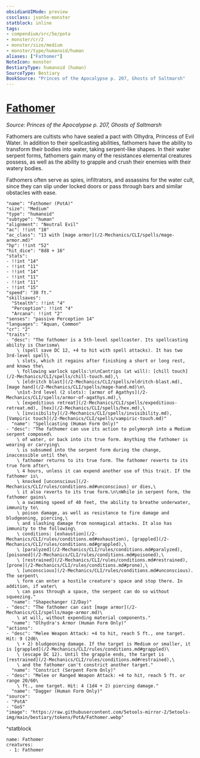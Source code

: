 ```yaml
---
obsidianUIMode: preview
cssclass: json5e-monster
statblock: inline
tags:
- compendium/src/5e/pota
- monster/cr/2
- monster/size/medium
- monster/type/humanoid/human
aliases: ["Fathomer"]
NoteIcon: monster
BestiaryType: humanoid (human)
SourceType: Bestiary
BookSource: "Princes of the Apocalypse p. 207, Ghosts of Saltmarsh"
---
```

# [Fathomer](2-Mechanics/CLI/bestiary/humanoid/fathomer-pota.md)
*Source: Princes of the Apocalypse p. 207, Ghosts of Saltmarsh*  

Fathomers are cultists who have sealed a pact with Olhydra, Princess of Evil Water. In addition to their spellcasting abilities, fathomers have the ability to transform their bodies into water, taking serpent-like shapes. In their water serpent forms, fathomers gain many of the resistances elemental creatures possess, as well as the ability to grapple and crush their enemies with their watery bodies.

Fathomers often serve as spies, infiltrators, and assassins for the water cult, since they can slip under locked doors or pass through bars and similar obstacles with ease.

```statblock
"name": "Fathomer (PotA)"
"size": "Medium"
"type": "humanoid"
"subtype": "human"
"alignment": "Neutral Evil"
"ac": !!int "10"
"ac_class": "13 with [mage armor](/2-Mechanics/CLI/spells/mage-armor.md)"
"hp": !!int "52"
"hit_dice": "8d8 + 16"
"stats":
- !!int "14"
- !!int "11"
- !!int "14"
- !!int "11"
- !!int "11"
- !!int "15"
"speed": "30 ft."
"skillsaves":
  "Stealth": !!int "4"
  "Perception": !!int "4"
  "Arcana": !!int "2"
"senses": "passive Perception 14"
"languages": "Aquan, Common"
"cr": "2"
"traits":
- "desc": "The fathomer is a 5th-level spellcaster. Its spellcasting ability is Charisma\
    \ (spell save DC 12, +4 to hit with spell attacks). It has two 3rd-level spell\
    \ slots, which it regains after finishing a short or long rest, and knows the\
    \ following warlock spells:\n\nCantrips (at will): [chill touch](/2-Mechanics/CLI/spells/chill-touch.md),\
    \ [eldritch blast](/2-Mechanics/CLI/spells/eldritch-blast.md), [mage hand](/2-Mechanics/CLI/spells/mage-hand.md)\n\
    \n1st-3rd level (2 slots): [armor of Agathys](/2-Mechanics/CLI/spells/armor-of-agathys.md),\
    \ [expeditious retreat](/2-Mechanics/CLI/spells/expeditious-retreat.md), [hex](/2-Mechanics/CLI/spells/hex.md),\
    \ [invisibility](/2-Mechanics/CLI/spells/invisibility.md), [Vampiric touch](/2-Mechanics/CLI/spells/vampiric-touch.md)"
  "name": "Spellcasting (Human Form Only)"
- "desc": "The fathomer can use its action to polymorph into a Medium serpent composed\
    \ of water, or back into its true form. Anything the fathomer is wearing or carrying\
    \ is subsumed into the serpent form during the change, inaccessible until the\
    \ fathomer returns to its true form. The fathomer reverts to its true form after\
    \ 4 hours, unless it can expend another use of this trait. If the fathomer is\
    \ knocked [unconscious](/2-Mechanics/CLI/rules/conditions.md#unconscious) or dies,\
    \ it also reverts to its true form.\n\nWhile in serpent form, the fathomer gains\
    \ a swimming speed of 40 feet, the ability to breathe underwater, immunity to\
    \ poison damage, as well as resistance to fire damage and bludgeoning, piercing,\
    \ and slashing damage from nonmagical attacks. It also has immunity to the following\
    \ conditions: [exhaustion](/2-Mechanics/CLI/rules/conditions.md#exhaustion), [grappled](/2-Mechanics/CLI/rules/conditions.md#grappled),\
    \ [paralyzed](/2-Mechanics/CLI/rules/conditions.md#paralyzed), [poisoned](/2-Mechanics/CLI/rules/conditions.md#poisoned),\
    \ [restrained](/2-Mechanics/CLI/rules/conditions.md#restrained), [prone](/2-Mechanics/CLI/rules/conditions.md#prone),\
    \ [unconscious](/2-Mechanics/CLI/rules/conditions.md#unconscious). The serpent\
    \ form can enter a hostile creature's space and stop there. In addition, if water\
    \ can pass through a space, the serpent can do so without squeezing."
  "name": "Shapechanger (2/Day)"
- "desc": "The fathomer can cast [mage armor](/2-Mechanics/CLI/spells/mage-armor.md)\
    \ at will, without expending material components."
  "name": "Olhydra's Armor (Human Form Only)"
"actions":
- "desc": "Melee Weapon Attack: +4 to hit, reach 5 ft., one target. Hit: 9 (2d6\
    \ + 2) bludgeoning damage. If the target is Medium or smaller, it is [grappled](/2-Mechanics/CLI/rules/conditions.md#grappled)\
    \ (escape DC 12). Until the grapple ends, the target is [restrained](/2-Mechanics/CLI/rules/conditions.md#restrained),\
    \ and the fathomer can't constrict another target."
  "name": "Constrict (Serpent Form Only)"
- "desc": "Melee or Ranged Weapon Attack: +4 to hit, reach 5 ft. or range 20/60\
    \ ft., one target. Hit: 4 (1d4 + 2) piercing damage."
  "name": "Dagger (Human Form Only)"
"source":
- "PotA"
- "GoS"
"image": "https://raw.githubusercontent.com/5etools-mirror-2/5etools-img/main/bestiary/tokens/PotA/Fathomer.webp"
```
^statblock

```encounter-table
name: Fathomer
creatures:
 - 1: Fathomer
```